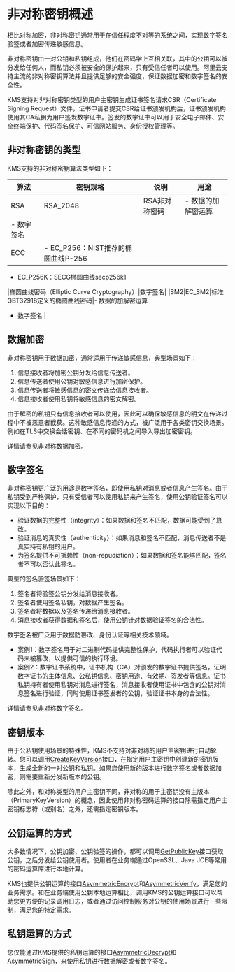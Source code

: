 # 非对称密钥概述

相比对称加密，非对称密钥通常用于在信任程度不对等的系统之间，实现数字签名验签或者加密传递敏感信息。

非对称密钥由一对公钥和私钥组成，他们在密码学上互相关联，其中的公钥可以被分发给任何人，而私钥必须被安全的保护起来，只有受信任者可以使用。阿里云支持主流的非对称密钥算法并且提供足够的安全强度，保证数据加密和数字签名的安全性。

KMS支持对非对称密钥类型的用户主密钥生成证书签名请求CSR（Certificate Signing Request）文件，证书申请者提交CSR给证书颁发机构后，证书颁发机构使用其CA私钥为用户签发数字证书。签发的数字证书可以用于安全电子邮件、安全终端保护、代码签名保护、可信网站服务、身份授权管理等。

## 非对称密钥的类型

KMS支持的非对称密钥算法类型如下：

|算法|密钥规格|说明|用途|
|--|----|--|--|
|RSA|RSA\_2048|RSA非对称密码|-   数据的加解密运算
-   数字签名 |
|ECC|-   EC\_P256：NIST推荐的椭圆曲线P-256
-   EC\_P256K：SECG椭圆曲线secp256k1

|椭圆曲线密码（Elliptic Curve Cryptography）|数字签名|
|SM2|EC\_SM2|标准GBT32918定义的椭圆曲线密码|-   数据的加解密运算
-   数字签名 |

## 数据加密

非对称密钥用于数据加密，通常适用于传递敏感信息，典型场景如下：

1.  信息接收者将加密公钥分发给信息传送者。
2.  信息传送者使用公钥对敏感信息进行加密保护。
3.  信息传送者将敏感信息的密文传递给信息接收者。
4.  信息接收者使用私钥将敏感信息的密文解密。

由于解密的私钥只有信息接收者可以使用，因此可以确保敏感信息的明文在传递过程中不被恶意者截获。这种敏感信息传递的方式，被广泛用于各类密钥交换场景。例如在TLS中交换会话密钥、在不同的密码机之间导入导出加密密钥。

详情请参见[非对称数据加密](/intl.zh-CN/用户指南/使用非对称密钥/非对称数据加密.md)。

## 数字签名

非对称密钥更广泛的用途是数字签名，即使用私钥对消息或者信息产生签名。由于私钥受到严格保护，只有受信者可以使用私钥来产生签名，使用公钥验证签名可以实现以下目的：

-   验证数据的完整性（integrity）：如果数据和签名不匹配，数据可能受到了篡改。
-   验证消息的真实性（authenticity）：如果消息和签名不匹配，消息传送者不是真实持有私钥的用户。
-   为签名提供不可抵赖性（non-repudiation）：如果数据和签名能够匹配，签名者不可以否认此签名。

典型的签名验签场景如下：

1.  签名者将验签公钥分发给消息接收者。
2.  签名者使用签名私钥，对数据产生签名。
3.  签名者将数据以及签名传递给消息接收者。
4.  消息接收者获得数据和签名后，使用公钥针对数据验证签名的合法性。

数字签名被广泛用于数据防篡改、身份认证等相关技术领域。

-   案例1：数字签名用于对二进制代码提供完整性保护，代码执行者可以验证代码未被篡改，以提供可信的执行环境。
-   案例2：数字证书系统中，证书机构（CA）对颁发的数字证书提供签名，证明数字证书的主体信息、公私钥信息、密钥用途、有效期、签发者等信息。证书私钥持有者使用私钥对消息进行签名，消息接收者使用证书中包含的公钥对消息签名进行验证，同时使用证书签发者的公钥，验证证书本身的合法性。

详情请参见[非对称数字签名](/intl.zh-CN/用户指南/使用非对称密钥/非对称数字签名.md)。

## 密钥版本

由于公私钥使用场景的特殊性，KMS不支持对非对称的用户主密钥进行自动轮转。您可以调用[CreateKeyVersion](/intl.zh-CN/API参考/密钥/CreateKeyVersion.md)接口，在指定用户主密钥中创建新的密钥版本，生成全新的一对公钥和私钥。如果您使用新的版本进行数字签名或者数据加密，则需要重新分发新版本的公钥。

除此之外，和对称类型的用户主密钥不同，非对称的用于主密钥没有主版本（PrimaryKeyVersion）的概念，因此使用非对称密码运算的接口除需指定用户主密钥标志符（或别名）之外，还需指定密钥版本。

## 公钥运算的方式

大多数情况下，公钥加密、公钥验签的操作，都可以调用[GetPublicKey](/intl.zh-CN/API参考/密钥/GetPublicKey.md)接口获取公钥，之后分发给公钥使用者。使用者在业务端通过OpenSSL、Java JCE等常用的密码运算库进行本地计算。

KMS也提供公钥运算的接口[AsymmetricEncrypt](/intl.zh-CN/API参考/密钥/AsymmetricEncrypt.md)和[AsymmetricVerify](/intl.zh-CN/API参考/密钥/AsymmetricVerify.md)，满足您的业务需求。和在业务端使用公钥本地运算相比，调用KMS的公钥运算接口可以帮助您更方便的记录调用日志，或者通过访问控制服务对公钥的使用场景进行一些限制，满足您的特定需求。

## 私钥运算的方式

您仅能通过KMS提供的私钥运算的接口[AsymmetricDecrypt](/intl.zh-CN/API参考/密钥/AsymmetricDecrypt.md)和[AsymmetricSign](/intl.zh-CN/API参考/密钥/AsymmetricSign.md)，来使用私钥进行数据解密或者数字签名。

